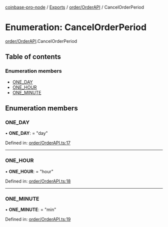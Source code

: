 [coinbase-pro-node](../README.md) / [Exports](../modules.md) / [order/OrderAPI](../modules/order_orderapi.md) / CancelOrderPeriod

# Enumeration: CancelOrderPeriod

[order/OrderAPI](../modules/order_orderapi.md).CancelOrderPeriod

## Table of contents

### Enumeration members

- [ONE_DAY](order_orderapi.cancelorderperiod.md#one_day)
- [ONE_HOUR](order_orderapi.cancelorderperiod.md#one_hour)
- [ONE_MINUTE](order_orderapi.cancelorderperiod.md#one_minute)

## Enumeration members

### ONE_DAY

• **ONE_DAY**: = "day"

Defined in: [order/OrderAPI.ts:17](https://github.com/bennycode/coinbase-pro-node/blob/845b71d/src/order/OrderAPI.ts#L17)

---

### ONE_HOUR

• **ONE_HOUR**: = "hour"

Defined in: [order/OrderAPI.ts:18](https://github.com/bennycode/coinbase-pro-node/blob/845b71d/src/order/OrderAPI.ts#L18)

---

### ONE_MINUTE

• **ONE_MINUTE**: = "min"

Defined in: [order/OrderAPI.ts:19](https://github.com/bennycode/coinbase-pro-node/blob/845b71d/src/order/OrderAPI.ts#L19)

